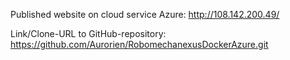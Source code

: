 Published website on cloud service Azure:
http://108.142.200.49/

Link/Clone-URL to GitHub-repository:
https://github.com/Aurorien/RobomechanexusDockerAzure.git
